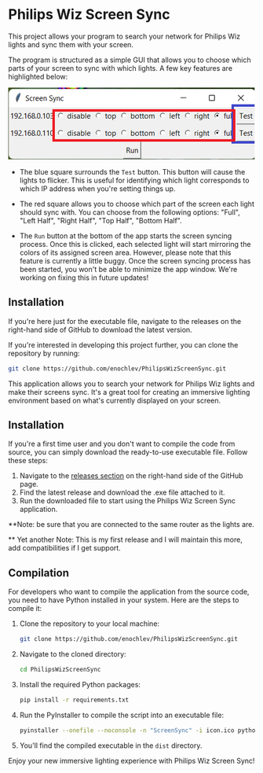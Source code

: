 # Philips Wiz Screen Sync
This project allows your program to search your network for Philips Wiz lights and sync them with your screen.

The program is structured as a simple GUI that allows you to choose which parts of your screen to sync with which lights. A few key features are highlighted below:

![App screenshot](screenshot.png)

- The blue square surrounds the `Test` button. This button will cause the lights to flicker. This is useful for identifying which light corresponds to which IP address when you're setting things up. 

- The red square allows you to choose which part of the screen each light should sync with. You can choose from the following options: "Full", "Left Half", "Right Half", "Top Half", "Bottom Half". 

- The `Run` button at the bottom of the app starts the screen syncing process. Once this is clicked, each selected light will start mirroring the colors of its assigned screen area. However, please note that this feature is currently a little buggy. Once the screen syncing process has been started, you won't be able to minimize the app window. We're working on fixing this in future updates!

## Installation

If you're here just for the executable file, navigate to the releases on the right-hand side of GitHub to download the latest version.

If you're interested in developing this project further, you can clone the repository by running:

```bash
git clone https://github.com/enochlev/PhilipsWizScreenSync.git
```

This application allows you to search your network for Philips Wiz lights and make their screens sync. It's a great tool for creating an immersive lighting environment based on what's currently displayed on your screen. 

## Installation

If you're a first time user and you don't want to compile the code from source, you can simply download the ready-to-use executable file. Follow these steps:

1. Navigate to the [releases section](https://github.com/enochlev/PhilipsWizScreenSync/releases) on the right-hand side of the GitHub page.
2. Find the latest release and download the .exe file attached to it.
3. Run the downloaded file to start using the Philips Wiz Screen Sync application.

**Note: be sure that you are connected to the same router as the lights are.

** Yet another Note: This is my first release and I will maintain this more, add compatibilities if I get support.



## Compilation

For developers who want to compile the application from the source code, you need to have Python installed in your system. Here are the steps to compile it:

1. Clone the repository to your local machine:

   ```bash
   git clone https://github.com/enochlev/PhilipsWizScreenSync.git
   ```
2. Navigate to the cloned directory:

   ```bash
   cd PhilipsWizScreenSync
   ```
3. Install the required Python packages:

   ```bash
   pip install -r requirements.txt
   ```
4. Run the PyInstaller to compile the script into an executable file:

   ```bash
   pyinstaller --onefile --noconsole -n "ScreenSync" -i icon.ico pythonLights.py
   ```
5. You'll find the compiled executable in the `dist` directory. 

Enjoy your new immersive lighting experience with Philips Wiz Screen Sync!
